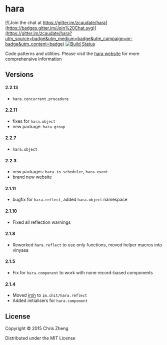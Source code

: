 # hara

[![Join the chat at https://gitter.im/zcaudate/hara](https://badges.gitter.im/Join%20Chat.svg)](https://gitter.im/zcaudate/hara?utm_source=badge&utm_medium=badge&utm_campaign=pr-badge&utm_content=badge)
[![Build Status](https://travis-ci.org/zcaudate/hara.png?branch=master)](https://travis-ci.org/zcaudate/hara)

Code patterns and utilities. Please visit the [hara website](http://docs.caudate.me/hara/) for more comprehensive information

## Versions

#### 2.2.13
- `hara.concurrent.procedure`

#### 2.2.11
- fixes for `hara.object`
- new package: `hara.group`

#### 2.2.7
- `hara.object`

#### 2.2.3
- new packages: `hara.io.scheduler`, `hara.event`
- brand new website

#### 2.1.11
- bugfix for `hara.reflect`, added `hara.object` namespace

#### 2.1.10
- Fixed all reflection warnings

#### 2.1.8
- Reworked `hara.reflect` to use only functions, moved helper macros into vinyasa

#### 2.1.5
- Fix for `hara.component` to work with none record-based components

#### 2.1.4

- Moved [iroh](http://github.com/zcaudate/iroh) to `im.chit/hara.reflect`
- Added initialisers for `hara.component`

## License

Copyright © 2015 Chris Zheng

Distributed under the MIT License
